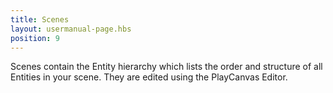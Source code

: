 ```yaml
---
title: Scenes
layout: usermanual-page.hbs
position: 9
---
```


Scenes contain the Entity hierarchy which lists the order and structure of all Entities in your scene. They are edited using the PlayCanvas Editor.

